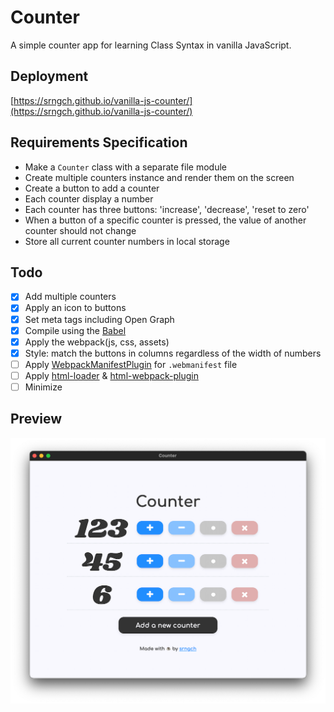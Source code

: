# Counter

A simple counter app for learning Class Syntax in vanilla JavaScript.

## Deployment
[https://srngch.github.io/vanilla-js-counter/](https://srngch.github.io/vanilla-js-counter/)

## Requirements Specification
- Make a `Counter` class with a separate file module
- Create multiple counters instance and render them on the screen
- Create a button to add a counter
- Each counter display a number
- Each counter has three buttons: 'increase', 'decrease', 'reset to zero'
- When a button of a specific counter is pressed, the value of another counter should not change
- Store all current counter numbers in local storage

## Todo
- [x] Add multiple counters
- [x] Apply an icon to buttons
- [x] Set meta tags including Open Graph
- [x] Compile using the [Babel](https://babeljs.io/)
- [x] Apply the webpack(js, css, assets)
- [x] Style: match the buttons in columns regardless of the width of numbers
- [ ] Apply [WebpackManifestPlugin](https://github.com/shellscape/webpack-manifest-plugin) for `.webmanifest` file
- [ ] Apply [html-loader](https://webpack.js.org/loaders/html-loader/) & [html-webpack-plugin](https://webpack.js.org/plugins/html-webpack-plugin/)
- [ ] Minimize

## Preview
![preview](./src/assets/preview.png)
